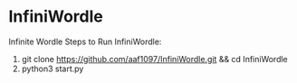 # InfiniWordle
Infinite Wordle
Steps to Run InfiniWordle:
1. git clone https://github.com/aaf1097/InfiniWordle.git && cd InfiniWordle
2. python3 start.py
